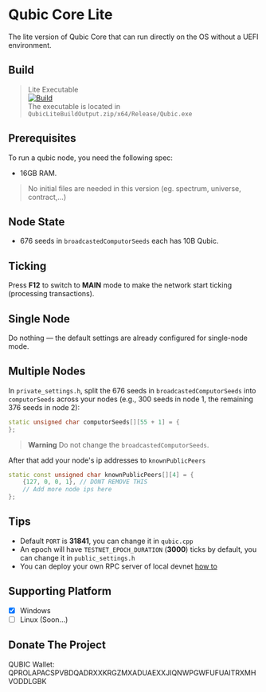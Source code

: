 # Qubic Core Lite

The lite version of Qubic Core that can run directly on the OS without a UEFI environment.

## Build

> Lite Executable <br>
> [![Build](https://github.com/hackerby888/qubic-core-lite/actions/workflows/efi-build-develop.yml/badge.svg?branch=main)](https://github.com/hackerby888/qubic-core-lite/actions/workflows/efi-build-develop.yml)
> <br>
> The executable is located in `QubicLiteBuildOutput.zip/x64/Release/Qubic.exe`

## Prerequisites

To run a qubic node, you need the following spec:

- 16GB RAM.

> No initial files are needed in this version (eg. spectrum, universe, contract,...)

## Node State

- 676 seeds in `broadcastedComputorSeeds` each has 10B Qubic.

## Ticking

Press **F12** to switch to **MAIN** mode to make the network start ticking (processing transactions).

## Single Node

Do nothing — the default settings are already configured for single-node mode.

## Multiple Nodes

In `private_settings.h`, split the 676 seeds in `broadcastedComputorSeeds` into `computorSeeds` across your nodes (e.g., 300 seeds in node 1, the remaining 376 seeds in node 2):

```c++
static unsigned char computorSeeds[][55 + 1] = {
};
```

> **Warning**
> Do not change the `broadcastedComputorSeeds`.

After that add your node's ip addresses to `knownPublicPeers`

```c++
static const unsigned char knownPublicPeers[][4] = {
    {127, 0, 0, 1}, // DONT REMOVE THIS
    // Add more node ips here
};
```

## Tips

- Default `PORT` is **31841**, you can change it in `qubic.cpp`
- An epoch will have `TESTNET_EPOCH_DURATION` (**3000**) ticks by default, you can change it in `public_settings.h`
- You can deploy your own RPC server of local devnet [how to](https://qubic-sc-docs.pages.dev/rpc/setup-rpc)

## Supporting Platform

- [x] Windows
- [ ] Linux (Soon...)

## Donate The Project

QUBIC Wallet: QPROLAPACSPVBDQADRXXKRGZMXADUAEXXJIQNWPGWFUFUAITRXMHVODDLGBK



